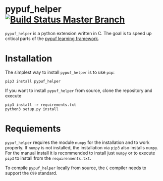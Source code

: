 # pypuf_helper [![Build Status Master Branch](https://travis-ci.org/taudor/pypuf_helper.svg?branch=master)](https://travis-ci.org/taudor/pypuf_helper)

`pypuf_helper` is a python extension written in C. The goal is to
speed up critical parts of the [pypuf learning framework](https://github.com/nils-wisiol/pypuf).

# Installation

The simplest way to install `pypuf_helper` is to use `pip`:

```
pip3 install pypuf_helper
```

If you want to install `pypuf_helper` from source, clone the repository and execute

```
pip3 install -r requirements.txt
python3 setup.py install
```

# Requiements

`pypuf_helper` requires the module `numpy` for the installation and to work properly. If `numpy` is not installed, the installation via `pip3` also installs `numpy`. For the manual install it is recommended to install just `numpy` or to execute `pip3` to install from the `requirenments.txt`.

To compile `pypuf_helper` locally from source, the `C` compiler needs to support the `C99` standard.
